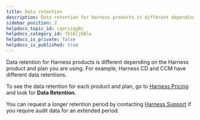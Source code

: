 ```yaml
---
title: Data retention
description: Data retention for Harness products is different depending on the Harness product and plan you are using.
sidebar_position: 2
helpdocs_topic_id: cqorziqg0z
helpdocs_category_id: fb16ljb8lu
helpdocs_is_private: false
helpdocs_is_published: true
---
```


Data retention for Harness products is different depending on the Harness product and plan you are using. For example, Harness CD and CCM have different data retentions.

To see the data retention for each product and plan, go to [Harness Pricing](https://harness.io/pricing/?module=cd) and look for **Data Retention**.

You can request a longer retention period by contacting [Harness Support](mailto:support@harness.io) if you require audit data for an extended period.

